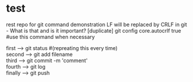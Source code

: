# test
rest repo for git command demonstration
LF will be replaced by CRLF in git - What is that and is it important? [duplicate]
git config core.autocrlf true #use this command when necessary

first --> git status #(repreating this every time)    
second --> git add filename   
third --> git commit -m 'comment'   
fourth --> git log    
finally --> git push    


